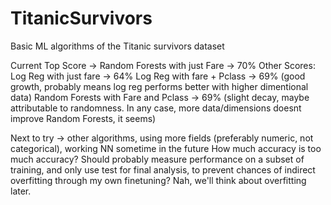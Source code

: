 # TitanicSurvivors
Basic ML algorithms of the Titanic survivors dataset 

Current Top Score -> Random Forests with just Fare -> 70%
Other Scores: 
Log Reg with just fare -> 64%
Log Reg with fare + Pclass -> 69% (good growth, probably means log reg performs better with higher dimentional data)
Random Forests with Fare and Pclass -> 69% (slight decay, maybe attributable to randomness. In any case, more data/dimensions doesnt improve Random Forests, it seems)

Next to try -> other algorithms, using more fields (preferably numeric, not categorical), working NN sometime in the future
How much accuracy is too much accuracy?
Should probably measure performance on a subset of training, and only use test for final analysis, to prevent chances of indirect overfitting through my own finetuning? 
Nah, we'll think about overfitting later. 

